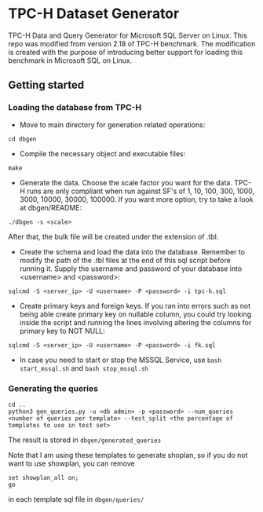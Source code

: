 # TPC-H Dataset Generator

TPC-H Data and Query Generator for Microsoft SQL Server on Linux. This repo was modified from version 2.18 of TPC-H benchmark. The modification is created with the purpose of introducing better support for loading this benchmark in Microsoft SQL on Linux.

## Getting started

### Loading the database from TPC-H
- Move to main directory for generation related operations:
 
 ```
 cd dbgen
 ```

- Compile the necessary object and executable files:
 
```
make
```

- Generate the data. Choose the scale factor you want for the data. TPC-H runs are only compliant when run against SF's 
      of 1, 10, 100, 300, 1000, 3000, 10000, 30000, 100000. If you want more option, try to take a look at dbgen/README:

```
./dbgen -s <scale>
```

After that, the bulk file will be created under the extension of .tbl.

- Create the schema and load the data into the database. Remember to modify the path of the .tbl files at the end of this sql script before running it. Supply the username and password of your database into \<username\> and \<password\>:

```
sqlcmd -S <server_ip> -U <username> -P <password> -i tpc-h.sql
```

- Create primary keys and foreign keys. If you ran into errors such as not being able create primary key on nullable column, you could try looking inside the script and running the lines involving altering the columns for primary key to NOT NULL:

```
sqlcmd -S <server_ip> -U <username> -P <password> -i fk.sql
```
- In case you need to start or stop the MSSQL Service, use `bash start_mssql.sh` and `bash stop_mssql.sh`

### Generating the queries
```
cd ..
python3 gen_queries.py -u <db admin> -p <password> --num_queries <number of queries per template> --test_split <the percentage of templates to use in test set>
```
The result is stored in `dbgen/generated_queries`

Note that I am using these templates to generate shoplan, so if you do not want to use showplan, you can remove
```
set showplan_all on;
go
```
in each template sql file in `dbgen/queries/`
